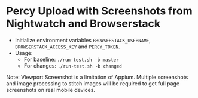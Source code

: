 # Percy Upload with Screenshots from Nightwatch and Browserstack

- Initialize environment variables `BROWSERSTACK_USERNAME`, `BROWSERSTACK_ACCESS_KEY` and `PERCY_TOKEN`.
- Usage:
  - For baseline: `./run-test.sh -b master`
  - For changes: `./run-test.sh -b changed`

Note: Viewport Screenshot is a limitation of Appium. Multiple screenshots and image processing to stitch images will be required to get full page screenshots on real mobile devices.
